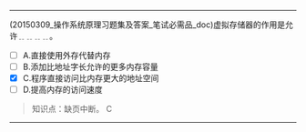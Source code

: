 ---
(20150309_操作系统原理习题集及答案_笔试必需品_doc)虚拟存储器的作用是允许﹎﹎﹎﹎。
- [ ] A.直接使用外存代替内存 
- [ ] B.添加比地址字长允许的更多内存容量 
- [x] C.程序直接访问比内存更大的地址空间 
- [ ] D.提高内存的访问速度

> 知识点：缺页中断。
> C

---